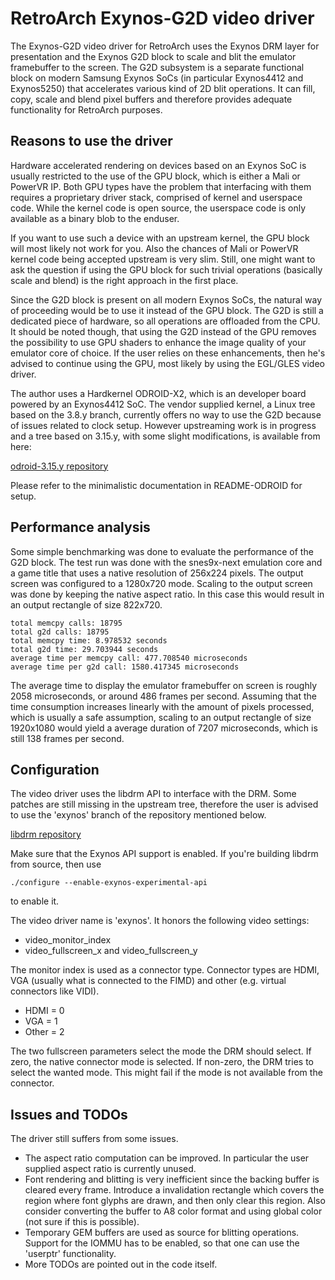 # RetroArch Exynos-G2D video driver

The Exynos-G2D video driver for RetroArch uses the Exynos DRM layer for presentation and the Exynos G2D block to scale and blit the emulator framebuffer to the screen. The G2D subsystem is a separate functional block on modern Samsung Exynos SoCs (in particular Exynos4412 and Exynos5250) that accelerates various kind of 2D blit operations. It can fill, copy, scale and blend pixel buffers and therefore provides adequate functionality for RetroArch purposes.

## Reasons to use the driver

Hardware accelerated rendering on devices based on an Exynos SoC is usually restricted to the use of the GPU block, which is either a Mali or PowerVR IP. Both GPU types have the problem that interfacing with them requires a proprietary driver stack, comprised of kernel and userspace code. While the kernel code is open source, the userspace code is only available as a binary blob to the enduser.

If you want to use such a device with an upstream kernel, the GPU block will most likely not work for you. Also the chances of Mali or PowerVR kernel code being accepted upstream is very slim. Still, one might want to ask the question if using the GPU block for such trivial operations (basically scale and blend) is the right approach in the first place.

Since the G2D block is present on all modern Exynos SoCs, the natural way of proceeding would be to use it instead of the GPU block. The G2D is still a dedicated piece of hardware, so all operations are offloaded from the CPU. It should be noted though, that using the G2D instead of the GPU removes the possibility to use GPU shaders to enhance the image quality of your emulator core of choice. If the user relies on these enhancements, then he's advised to continue using the GPU, most likely by using the EGL/GLES video driver.

The author uses a Hardkernel ODROID-X2, which is an developer board powered by an Exynos4412 SoC. The vendor supplied kernel, a Linux tree based on the 3.8.y branch, currently offers no way to use the G2D because of issues related to clock setup. However upstreaming work is in progress and a tree based on 3.15.y, with some slight modifications, is available from here:

[odroid-3.15.y repository](https://github.com/tobiasjakobi/linux-odroid)

Please refer to the minimalistic documentation in README-ODROID for setup.

## Performance analysis

Some simple benchmarking was done to evaluate the performance of the G2D block. The test run was done with the snes9x-next emulation core and a game title that uses a native resolution of 256x224 pixels. The output screen was configured to a 1280x720 mode. Scaling to the output screen was done by keeping the native aspect ratio. In this case this would result in an output rectangle of size 822x720.

    total memcpy calls: 18795
    total g2d calls: 18795
    total memcpy time: 8.978532 seconds
    total g2d time: 29.703944 seconds
    average time per memcpy call: 477.708540 microseconds
    average time per g2d call: 1580.417345 microseconds

The average time to display the emulator framebuffer on screen is roughly 2058 microseconds, or around 486 frames per second. Assuming that the time consumption increases linearly with the amount of pixels processed, which is usually a safe assumption, scaling to an output rectangle of size 1920x1080 would yield a average duration of 7207 microseconds, which is still 138 frames per second.

## Configuration

The video driver uses the libdrm API to interface with the DRM. Some patches are still missing in the upstream tree, therefore the user is advised to use the 'exynos' branch of the repository mentioned below.

[libdrm repository](https://github.com/tobiasjakobi/libdrm)

Make sure that the Exynos API support is enabled. If you're building libdrm from source, then use

    ./configure --enable-exynos-experimental-api

to enable it.

The video driver name is 'exynos'. It honors the following video settings:

   - video\_monitor\_index
   - video\_fullscreen\_x and video\_fullscreen\_y

The monitor index is used as a connector type. Connector types are HDMI, VGA (usually what is connected to the FIMD) and other (e.g. virtual connectors like VIDI).

   - HDMI = 0
   - VGA = 1
   - Other = 2

The two fullscreen parameters select the mode the DRM should select. If zero, the native connector mode is selected. If non-zero, the DRM tries to select the wanted mode. This might fail if the mode is not available from the connector.

## Issues and TODOs

The driver still suffers from some issues.

   - The aspect ratio computation can be improved. In particular the user supplied aspect ratio is currently unused.
   - Font rendering and blitting is very inefficient since the backing buffer is cleared every frame. Introduce a invalidation rectangle which covers the region where font glyphs are drawn, and then only clear this region. Also consider converting the buffer to A8 color format and using global color (not sure if this is possible).
   - Temporary GEM buffers are used as source for blitting operations. Support for the IOMMU has to be enabled, so that one can use the 'userptr' functionality.
   - More TODOs are pointed out in the code itself.
